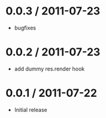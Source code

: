 
0.0.3 / 2011-07-23 
==================

  * bugfixes


0.0.2 / 2011-07-23 
==================

  * add dummy res.render hook


0.0.1 / 2011-07-22 
==================

  * Initial release
